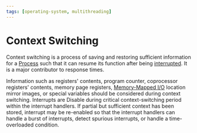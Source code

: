 ```yaml
---
tags: [operating-system, multithreading]
---
```


# Context Switching

Context switching is a process of saving and restoring sufficient information
for a [Process](202210062301.md) such that it can resume its function after
being [interrupted](202404141448.md). It is a major contributor to response
times.

Information such as registers' contents, program counter, coprocessor registers'
contents, memory page registers, [Memory-Mapped I/O](202404061058.md) location
mirror images, or special variables should be considered during context
switching. Interrupts are Disable during critical context-switching period
within the interrupt handlers. If partial but sufficient context has been
stored, interrupt may be re-enabled so that the interrupt handlers can handle a
burst of interrupts, detect spurious interrupts, or handle a time-overloaded
condition.
